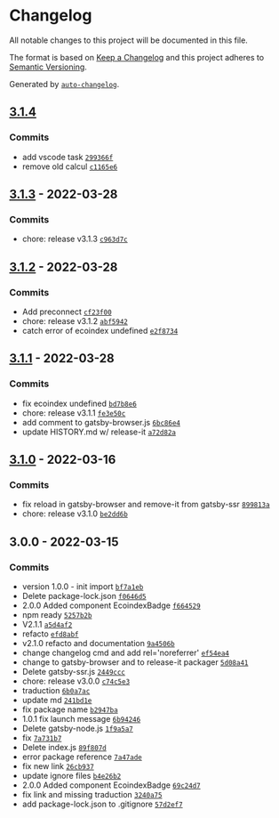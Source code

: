 # Changelog

All notable changes to this project will be documented in this file.

The format is based on [Keep a Changelog](https://keepachangelog.com/en/1.0.0/)
and this project adheres to [Semantic Versioning](https://semver.org/spec/v2.0.0.html).

Generated by [`auto-changelog`](https://github.com/CookPete/auto-changelog).

## [3.1.4](https://github.com/NovaGaia/gatsby-plugin-ecoindexbadge/compare/3.1.3...3.1.4)

### Commits

- add vscode task [`299366f`](https://github.com/NovaGaia/gatsby-plugin-ecoindexbadge/commit/299366f130d6944ca2be2b39fdbcffbfe0517764)
- remove old calcul [`c1165e6`](https://github.com/NovaGaia/gatsby-plugin-ecoindexbadge/commit/c1165e65040f330d0b18d45796927bebf61f184b)

## [3.1.3](https://github.com/NovaGaia/gatsby-plugin-ecoindexbadge/compare/3.1.2...3.1.3) - 2022-03-28

### Commits

- chore: release v3.1.3 [`c963d7c`](https://github.com/NovaGaia/gatsby-plugin-ecoindexbadge/commit/c963d7c7c19f84d777a66dd213b2b43502e457ce)

## [3.1.2](https://github.com/NovaGaia/gatsby-plugin-ecoindexbadge/compare/3.1.1...3.1.2) - 2022-03-28

### Commits

- Add preconnect [`cf23f00`](https://github.com/NovaGaia/gatsby-plugin-ecoindexbadge/commit/cf23f00ff69ef139680c16be8d787fc667775f2a)
- chore: release v3.1.2 [`abf5942`](https://github.com/NovaGaia/gatsby-plugin-ecoindexbadge/commit/abf59421ebc602b2f7c5dfd59dea72562f9af63f)
- catch error of ecoindex undefined [`e2f8734`](https://github.com/NovaGaia/gatsby-plugin-ecoindexbadge/commit/e2f8734eb584e5c81c86f6f4a99fc79448024fd6)

## [3.1.1](https://github.com/NovaGaia/gatsby-plugin-ecoindexbadge/compare/3.1.0...3.1.1) - 2022-03-28

### Commits

- fix ecoindex undefined [`bd7b8e6`](https://github.com/NovaGaia/gatsby-plugin-ecoindexbadge/commit/bd7b8e6becf366c178596ff7bcef17503ce86b25)
- chore: release v3.1.1 [`fe3e50c`](https://github.com/NovaGaia/gatsby-plugin-ecoindexbadge/commit/fe3e50ce36bcbeb71a10cb44d5828226b4d093f9)
- add comment to gatsby-browser.js [`6bc86e4`](https://github.com/NovaGaia/gatsby-plugin-ecoindexbadge/commit/6bc86e4975636f19a7808e8a150bb6ca81548ecf)
- update HISTORY.md w/ release-it [`a72d82a`](https://github.com/NovaGaia/gatsby-plugin-ecoindexbadge/commit/a72d82a0ed74fbed4a69024dfdbf9b761fdd4872)

## [3.1.0](https://github.com/NovaGaia/gatsby-plugin-ecoindexbadge/compare/3.0.0...3.1.0) - 2022-03-16

### Commits

- fix reload in gatsby-browser and remove-it from gatsby-ssr [`899813a`](https://github.com/NovaGaia/gatsby-plugin-ecoindexbadge/commit/899813ac2c265a3959e1c1b4c3a95bdecd2ff11b)
- chore: release v3.1.0 [`be2dd6b`](https://github.com/NovaGaia/gatsby-plugin-ecoindexbadge/commit/be2dd6bc0ecb9d732cbd086f3fd72d2781e0e3dd)

## 3.0.0 - 2022-03-15

### Commits

- version 1.0.0 - init import [`bf7a1eb`](https://github.com/NovaGaia/gatsby-plugin-ecoindexbadge/commit/bf7a1eb09e547114bcb15bee9f83325679137291)
- Delete package-lock.json [`f0646d5`](https://github.com/NovaGaia/gatsby-plugin-ecoindexbadge/commit/f0646d52e8ef26a46485f290fc6cff49c878b95d)
- 2.0.0 Added component EcoindexBadge [`f664529`](https://github.com/NovaGaia/gatsby-plugin-ecoindexbadge/commit/f66452935b12ba16f777add23c94172b7f5692c0)
- npm ready [`5257b2b`](https://github.com/NovaGaia/gatsby-plugin-ecoindexbadge/commit/5257b2b53d02fe7ff727e5527cf461c783edeb0d)
- V2.1.1 [`a5d4af2`](https://github.com/NovaGaia/gatsby-plugin-ecoindexbadge/commit/a5d4af239e75cd0ccce93295b1ddedbb2b064c37)
- refacto [`efd8abf`](https://github.com/NovaGaia/gatsby-plugin-ecoindexbadge/commit/efd8abf7fac22408bcd1f59ae77caf7d76cb9f02)
- v2.1.0 refacto and documentation [`9a4506b`](https://github.com/NovaGaia/gatsby-plugin-ecoindexbadge/commit/9a4506bca6f421e900403a4cc99b610786d5bd79)
- change changelog cmd and add rel='noreferrer' [`ef54ea4`](https://github.com/NovaGaia/gatsby-plugin-ecoindexbadge/commit/ef54ea4d0fa5eea01c0a99b5630b1bd76855f375)
- change to gatsby-browser and to release-it packager [`5d08a41`](https://github.com/NovaGaia/gatsby-plugin-ecoindexbadge/commit/5d08a41ef31ef2486f89facbdf4af7b9d707af0e)
- Delete gatsby-ssr.js [`2449ccc`](https://github.com/NovaGaia/gatsby-plugin-ecoindexbadge/commit/2449ccc17594ce53850066a058b26a053d2882ce)
- chore: release v3.0.0 [`c74c5e3`](https://github.com/NovaGaia/gatsby-plugin-ecoindexbadge/commit/c74c5e33c0b55116fc711db3644367e1d832af4b)
- traduction [`6b0a7ac`](https://github.com/NovaGaia/gatsby-plugin-ecoindexbadge/commit/6b0a7ac5186938636c258527fd7296b21fee4082)
- update md [`241bd1e`](https://github.com/NovaGaia/gatsby-plugin-ecoindexbadge/commit/241bd1edb51dce89c41051ff9c204d40a7e3be11)
- fix package name [`b2947ba`](https://github.com/NovaGaia/gatsby-plugin-ecoindexbadge/commit/b2947ba8c9ad87c6d320b1dea7dc37d919692f26)
- 1.0.1 fix launch message [`6b94246`](https://github.com/NovaGaia/gatsby-plugin-ecoindexbadge/commit/6b942467e4c066aac93f07acfd1ec89f9b97cec7)
- Delete gatsby-node.js [`1f9a5a7`](https://github.com/NovaGaia/gatsby-plugin-ecoindexbadge/commit/1f9a5a72071910fcca39ac48b68c0fd1c011850e)
- fix [`7a731b7`](https://github.com/NovaGaia/gatsby-plugin-ecoindexbadge/commit/7a731b7271b7143a4eac56b8ddb592b320bd8f71)
- Delete index.js [`89f807d`](https://github.com/NovaGaia/gatsby-plugin-ecoindexbadge/commit/89f807d81004ee9928fd79fa5ae9029bfdb960ab)
- error package reference [`7a47ade`](https://github.com/NovaGaia/gatsby-plugin-ecoindexbadge/commit/7a47adedb12523d5dfa4d32c9ae130500663c396)
- fix new link [`26cb937`](https://github.com/NovaGaia/gatsby-plugin-ecoindexbadge/commit/26cb937a0af56554ec5559ecc6bc2e2ca4bd6031)
- update ignore files [`b4e26b2`](https://github.com/NovaGaia/gatsby-plugin-ecoindexbadge/commit/b4e26b2eca41437f40030efea08e15515e1582ba)
- 2.0.0 Added component EcoindexBadge [`69c24d7`](https://github.com/NovaGaia/gatsby-plugin-ecoindexbadge/commit/69c24d7768931662025296ad432f43489cd3053f)
- fix link and missing traduction [`3240a75`](https://github.com/NovaGaia/gatsby-plugin-ecoindexbadge/commit/3240a75f632739b077b91b3798e84bdba577ec44)
- add package-lock.json to .gitignore [`57d2ef7`](https://github.com/NovaGaia/gatsby-plugin-ecoindexbadge/commit/57d2ef78f1e28aefb49a1194d81abb11a1ec937f)
